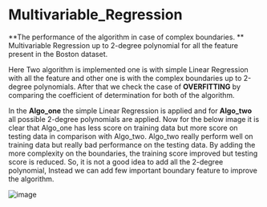 # Multivariable_Regression

**The performance of the algorithm in case of complex boundaries. **
Multivariable Regression up to 2-degree polynomial for all the feature present in the Boston dataset.

Here Two algorithm is implemented one is with simple Linear Regression with all the feature and other one is with the complex boundaries up to 2-degree polynomials.
After that we check the case of **OVERFITTING** by comparing the coefficient of determination for both of the algorithm.

In the **Algo_one** the simple Linear Regression is applied and for **Algo_two** all possible 2-degree polynomials are applied.
Now for the below image it is clear that Algo_one has less score on training data but more score on testing data in comparison with Algo_two.
Algo_two really perform well on training data but really bad performance on the testing data. By adding the more complexity on the boundaries,
the training score improved but testing score is reduced. So, it is not a good idea to add all the 2-degree polynomial, Instead we can add few important boundary feature to improve the algorithm.

![image](https://github.com/Data-Engineering-SUV/Multivariable_Regression/assets/106040176/e309c70f-21ce-437d-b8e9-4b46f451ea00)
